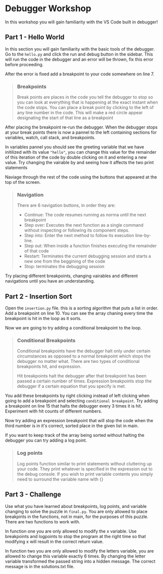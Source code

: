 # Debugger Workshop
In this workshop you will gain familiarity with the VS Code built in debugger!



## Part 1 - Hello World
In this section you will gain familiarity with the basic tools of the debugger. Go to the `hello.py`  and click the run and debug button in the sidebar. This will run the code in the debugger and an error will be thrown, fix this error before proceeding.

After the error is fixed add a breakpoint to your code somewhere on line 7.
>### Breakpoints
> Break points are places in the code you tell the debugger to stop so you can look at everything that is happening at the exact instant when the code stops. You can place a break point by clicking to the left of any line number in the code. This will make a red circle appear designating the start of that line as a breakpoint

After placing the breakpoint re-run the debugger. When the debugger stops at your break points there is now a pannel to the left containing sections for variables, watch, call stack, and breakpoints.

In variables pannel you should see the greeting variable that we have initilized with its value `"hello"`, you can change this value for the remainder of this iteration of the code by double clicking on it and entering a new value. Try changing the vairable by and seeing how it affects the two print statements

Naviage through the rest of the code using the buttons that appeared at the top of the screen.
>### Navigation
>There are 6 navigation buttons, in order they are:
>* Continue: The code resumes running as norma until the next breakpoint
>* Step over: Executes the next function as a single command without inspecting or following its component steps.
>* Step into: Enter the next method to follow its execution line-by-line.
>* Step out: When inside a function finishes executing the remainder of that code
>* Restart: Terminates the current debugging session and starts a new one from the beggining of the code
>* Stop: terminates the debugging session

Try placing different breakpoints, changing vairables and different navigations until you have an understanding.

## Part 2 - Insertion Sort

Open the `insertion.py` file. this is a sorting algorithm that puts a list in order. Add a breakpoint on line 10. You can see the array chaning every time the breakpoint is hit in the loop as it sorts.

Now we are going to try adding a conditional breakpoint to the loop.
> ### Conditional Breakpoints
> Conditional breakpoints have the debugger halt only under certain circumstances as opposed to a normal breakpoint which stops the debugger no matter what. There are two types of conditional breakpoints hit, and expression. 
>
> Hit breakpoints halt the debugger after that breakpoint has been passed a certain number of times. Expression breakpoints stop the debugger if a certain equation that you specify is met.

You add these breakpoints by right clicking instead of left clicking when going to add a breakpoint and selecting `conditional breakpoint`. Try adding a breakpoint on line 15 that halts the debugger every 3 times it is hit. Experiment with hit counts of different numbers.

Now try adding an expression breakpoint that will stop the code when the third number is in it's correct, sorted place in the given list in main.

If you want to keep track of the array being sorted without halting the debugger you can try adding a log point.
>### Log points
>Log points function similar to print statements without cluttering up your code. They print whatever is specified in the expression out to the debug console. If you wish to print variable contents you simply need to surround the variable name with {}

## Part 3 - Challenge
Use what you have learned about breakpoints, log points, and variable changing to solve the puzzle in `final.py`. You are only allowed to place breakpints in the functions, not in main, for the purposes of this puzzle. There are two functions to work with.

In function one you are only allowed to modify the x variable. Use breakpoints and logpoints to stop the program at the right time so that modifying x will result in the correct return value.

In function two you are only allowed to modify the letters variable, you are allowed to change this variable exactly 6 times. By changing the letter variable transformed the passed string into a hidden message. The correct message is in the solutions.txt file.
